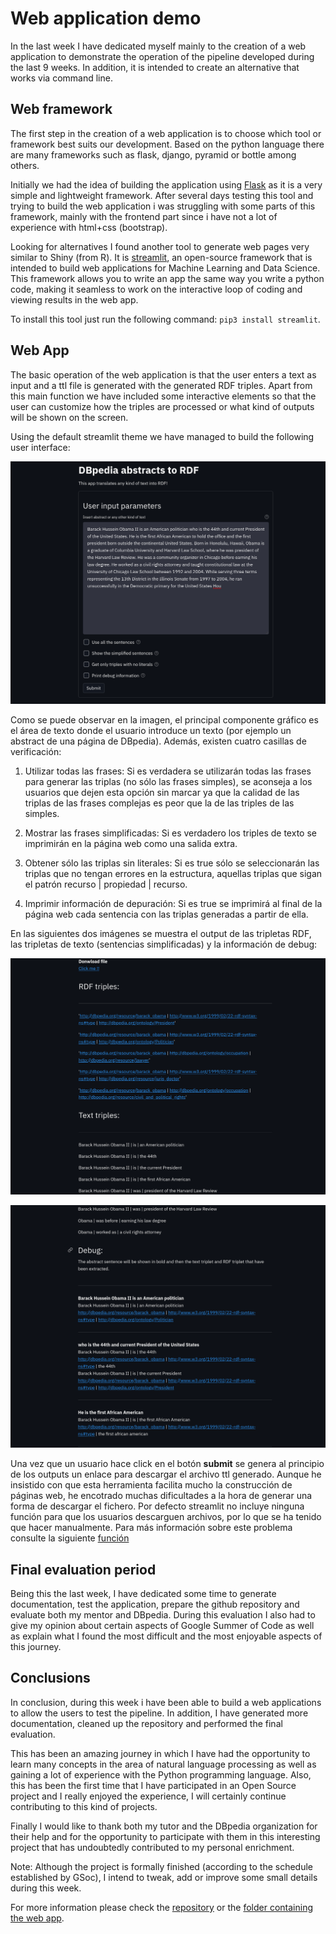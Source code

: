 # Web application demo
In the last week I have dedicated myself mainly to the creation of a web application to demonstrate the operation of the pipeline developed during the last 9 weeks. In addition, it is intended to create an alternative that works via command line.

## Web framework
The first step in the creation of a web application is to choose which tool or framework best suits our development. Based on the python language there are many frameworks such as flask, django, pyramid or bottle among others.

Initially we had the idea of building the application using [Flask][3] as it is a very simple and lightweight framework. After several days testing this tool and trying to build the web application i was struggling with some parts of this framework, mainly with the frontend part since i have not a lot of experience with html+css (bootstrap).

Looking for alternatives I found another tool to generate web pages very similar to Shiny (from R). It is [streamlit][4], an open-source framework that is intended to build web applications for Machine Learning and Data Science. This framework allows you to write an app the same way you write a python code, making it seamless to work on the interactive loop of coding and viewing results in the web app.

To install this tool just run the following command: `pip3 install streamlit`.

## Web App
The basic operation of the web application is that the user enters a text as input and a ttl file is generated with the generated RDF triples. Apart from this main function we have included some interactive elements so that the user can customize how the triples are processed or what kind of outputs will be shown on the screen.

Using the default streamlit theme we have managed to build the following user interface:

![webapp_main_view](https://raw.githubusercontent.com/Fcabla/DBpedia-abstracts-to-RDF/main/docs/webapp_main_view.png)

Como se puede observar en la imagen, el principal componente gráfico es el área de texto donde el usuario introduce un texto (por ejemplo un abstract de una página de DBpedia). Además, existen cuatro casillas de verificación:
1. Utilizar todas las frases: Si es verdadera se utilizarán todas las frases para generar las triplas (no sólo las frases simples), se aconseja a los usuarios que dejen esta opción sin marcar ya que la calidad de las triplas de las frases complejas es peor que la de las triples de las simples.

2. Mostrar las frases simplificadas: Si es verdadero los triples de texto se imprimirán en la página web como una salida extra.

3. Obtener sólo las triplas sin literales: Si es true sólo se seleccionarán las triplas que no tengan errores en la estructura, aquellas triplas que sigan el patrón recurso | propiedad | recurso.

4. Imprimir información de depuración: Si es true se imprimirá al final de la página web cada sentencia con las triplas generadas a partir de ella.

En las siguientes dos imágenes se muestra el output de las tripletas RDF, las tripletas de texto (sentencias simplificadas) y la información de debug:

![webapp_output1](https://raw.githubusercontent.com/Fcabla/DBpedia-abstracts-to-RDF/main/docs/webapp_output1.png)

![webapp_output2](https://raw.githubusercontent.com/Fcabla/DBpedia-abstracts-to-RDF/main/docs/webapp_output2.png)

Una vez que un usuario hace click en el botón **submit** se genera al principio de los outputs un enlace para descargar el archivo ttl generado. Aunque he insistido con que esta herramienta facilita mucho la construcción de páginas web, he encotrado muchas dificultades a la hora de generar una forma de descargar el fichero.
Por defecto streamlit no incluye ninguna función para que los usuarios descarguen archivos, por lo que se ha tenido que hacer manualmente. Para más información sobre este problema consulte la siguiente [función][5]

## Final evaluation period
Being this the last week, I have dedicated some time to generate documentation, test the application, prepare the github repository and evaluate both my mentor and DBpedia. During this evaluation I also had to give my opinion about certain aspects of Google Summer of Code as well as explain what I found the most difficult and the most enjoyable aspects of this journey.

## Conclusions
In conclusion, during this week i have been able to build a web applications to allow the users to test the pipeline. In addition, I have generated more documentation, cleaned up the repository and performed the final evaluation.

This has been an amazing journey in which I have had the opportunity to learn many concepts in the area of natural language processing as well as gaining a lot of experience with the Python programming language. Also, this has been the first time that I have participated in an Open Source project and I really enjoyed the experience, I will certainly continue contributing to this kind of projects.

Finally I would like to thank both my tutor and the DBpedia organization for their help and for the opportunity to participate with them in this interesting project that has undoubtedly contributed to my personal enrichment.

Note: Although the project is formally finished (according to the schedule established by GSoc), I intend to tweak, add or improve some small details during this week.

For more information please check the [repository][1] or the [folder containing the web app][2].

[1]: https://github.com/Fcabla/DBpedia-abstracts-to-RDF
[2]: https://github.com/Fcabla/DBpedia-abstracts-to-RDF/blob/main/code/codingweeks/webapp
[3]: https://flask.palletsprojects.com/en/2.0.x/
[4]: https://streamlit.io/
[5]: https://github.com/Fcabla/DBpedia-abstracts-to-RDF/blob/c8ac79a5b26f0d11ae326b034260140bd958a0f8/code/webapp/app.py#L66